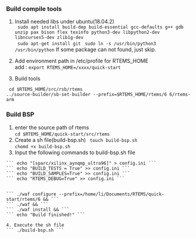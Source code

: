### Build compile tools
1. Install needed libs under ubuntu(18.04.2)   
   ``` sudo apt install build-dep build-essential gcc-defaults g++ gdb unzip pax bison flex texinfo python3-dev libpython2-dev libncurses5-dev zlib1g-dev```    
   ``` sudo apt-get install git```
   ``` sudo ln -s /usr/bin/python3 /usr/bin/python```
   If some package can not found, just skip.
   
2. Add environment path in /etc/profile for RTEMS_HOME   
   add :  ``` export RTEMS_HOME=/xxxx/quick-start ```     
   
3. Build tools
 
 ``` cd $RTEMS_HOME/src/rsb/rtems```   
 ``` ../source-builder/sb-set-builder --prefix=$RTEMS_HOME/rtems/6 6/rtems-arm ```     


### Build BSP
1. enter the source path of rtems    
  ``` cd $RTEMS_HOME/quick-start/src/rtems ```   
2. Create a sh file(build-bsp.sh)
  ``` touch build-bsp.sh```   
  ``` chomd +x build-bsp.sh ```   
3. Input the following commands to build-bsp.sh file
 ``` #!/bin/sh
 ``` echo "[sparc/xilinx_aynqmp_ultra96]" > config.ini ```  
 ``` echo "BUILD_TESTS = True" >> config.ini ```   
 ``` echo "BUILD_SAMPLES=True" >> config.ini ```    
 ``` echo "RTEMS_DEBUG=True" >> config.ini ```   
 
 
 ``` ./waf configure --prefix=/home/li/Documents/RTEMS/quick-start/rtems/6 && ```  
 ``` ./waf && ```
 ``` ./waf install && ```
 ``` echo "Build finished!" ```
 
 4. Execute the sh file
 ``` ./build-bsp.sh ```
